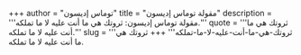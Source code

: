 +++
author = "توماس إديسون"
title = "مقولة توماس إديسون"
description = '''مقولة توماس إديسون: ثروتك هي ما أنت عليه لا ما تملكه.'''
quote = '''ثروتك هي ما أنت عليه لا ما تملكه.'''
slug = '''ثروتك-هي-ما-أنت-عليه-لا-ما-تملكه'''
+++
ثروتك هي ما أنت عليه لا ما تملكه.

